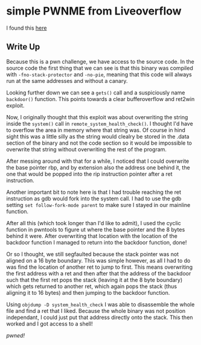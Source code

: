 # simple PWNME from Liveoverflow

I found this [here](https://github.com/LiveOverflow/pwn_docker_example/tree/master/challenge)


## Write Up

Because this is a pwn challenge, we have access to the source code. In the source code the first thing that we can see is that this binary was compiled with `-fno-stack-protector` and `-no-pie`, meaning that this code will always run at the same addresses and without a canary.

Looking further down we can see a `gets()` call and a suspiciously name `backdoor()` function. This points towards a clear bufferoverflow and ret2win exploit.

Now, I originally thought that this exploit was about overwriting the string inside the `system()` call in `remote_system_health_check()`. I thought I'd have to overflow the area in memory where that string was. Of course in hind sight this was a little silly as the string would clealry be stored in the .data section of the binary and not the code section so it would be impossible to overwrite that string without overwriting the rest of the program.

After messing around with that for a while, I noticed that I could overwrite the base pointer rbp, and by extension also the address one behind it, the one that would be popped into the rip instruction pointer after a ret instruction.

Another important bit to note here is that I had trouble reaching the ret instruction as gdb would fork into the system call. I had to use the gdb setting `set follow-fork-mode parent` to make sure I stayed in our mainline function.

After all this (which took longer than I'd like to admit), I used the cyclic function in pwntools to figure ut where the base pointer and the 8 bytes behind it were. After overwriting that location with the location of the backdoor function I managed to return into the backdoor function, done!

Or so I thought, we still segfaulted because the stack pointer was not aligned on a 16 byte boundary. This was simple however, as all I had to do was find the location of another ret to jump to first. This means overwriting the first address with a ret and then after that the address of the backdoor such that the first ret pops the stack (leaving it at the 8 byte boundary) which gets returned to another ret, which again pops the stack (thus aligning it to 16 bytes) and then jumping to the backdoor function.

Using `objdump -D system_health_check` I was able to disassemble the whole file and find a ret that I liked. Because the whole binary was not position independant, I could just put that address directly onto the stack. This then worked and I got access to a shell!

*pwned!*

